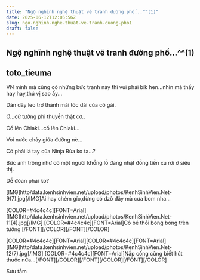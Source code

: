 ```yaml
---
title: "Ngộ nghĩnh nghệ thuật vẽ tranh đường phố...^^(1)"
date: 2025-06-12T12:05:56Z
slug: ngo-nghinh-nghe-thuat-ve-tranh-duong-pho1
draft: false
---
```


## Ngộ nghĩnh nghệ thuật vẽ tranh đường phố...^^(1)

## toto_tieuma

VN mình mà cũng có những bức tranh này thì vui phải bik hen...nhìn mà thấy hay hay,thú vị sao ấy...
 

Dàn dây leo trở thành mái tóc dài của cô gái.

Ơ...cứ tưởng phi thuyền thật cơ..

Cố lên Chiaki...cố lên Chiaki...  

Vòi nước chảy giữa đường nè...  

Có phải là tay của Ninja Rùa ko ta...?  


Bức ảnh trông như có một người khổng lồ đang nhặt đồng tiền xu rơi ở siêu thị.  

Dễ đóan phải ko?

[IMG]http/data.kenhsinhvien.net/upload/photos/KenhSinhVien.Net-9(7).jpg[/IMG]Ai hay chém gío,đừng có dzô đây mà cưa bom nha...  

[COLOR=#4c4c4c][FONT=Arial][IMG]http/data.kenhsinhvien.net/upload/photos/KenhSinhVien.Net-11(4).jpg[/IMG]
[COLOR=#4c4c4c][FONT=Arial]Cô bé thổi bong bóng trên tường [/FONT][/COLOR][/FONT][/COLOR]

[COLOR=#4c4c4c][FONT=Arial][COLOR=#4c4c4c][FONT=Arial][IMG]http/data.kenhsinhvien.net/upload/photos/KenhSinhVien.Net-12(7).jpg[/IMG]
[COLOR=#4c4c4c][FONT=Arial]Nắp cống cũng biết hút thuốc nữa...[/FONT][/COLOR][/FONT][/COLOR][/FONT][/COLOR]
 
 
Sưu tầm